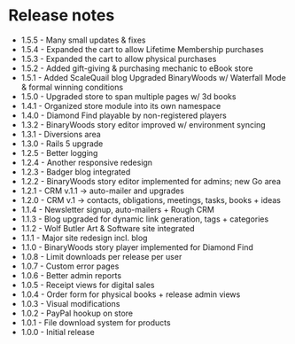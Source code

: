 # Release notes

- 1.5.5 - Many small updates & fixes
- 1.5.4 - Expanded the cart to allow Lifetime Membership purchases
- 1.5.3 - Expanded the cart to allow physical purchases
- 1.5.2 - Added gift-giving & purchasing mechanic to eBook store
- 1.5.1 - Added ScaleQuail blog
          Upgraded BinaryWoods w/ Waterfall Mode & formal winning conditions
- 1.5.0 - Upgraded store to span multiple pages w/ 3d books
- 1.4.1 - Organized store module into its own namespace
- 1.4.0 - Diamond Find playable by non-registered players
- 1.3.2 - BinaryWoods story editor improved w/ environment syncing
- 1.3.1 - Diversions area
- 1.3.0 - Rails 5 upgrade
- 1.2.5 - Better logging
- 1.2.4 - Another responsive redesign
- 1.2.3 - Badger blog integrated
- 1.2.2 - BinaryWoods story editor implemented for admins; new Go area
- 1.2.1 - CRM v.1.1 -> auto-mailer and upgrades
- 1.2.0 - CRM v.1 -> contacts, obligations, meetings, tasks, books + ideas
- 1.1.4 - Newsletter signup, auto-mailers + Rough CRM
- 1.1.3 - Blog upgraded for dynamic link generation, tags + categories
- 1.1.2 - Wolf Butler Art & Software site integrated
- 1.1.1 - Major site redesign incl. blog
- 1.1.0 - BinaryWoods story player implemented for Diamond Find
- 1.0.8 - Limit downloads per release per user
- 1.0.7 - Custom error pages
- 1.0.6 - Better admin reports
- 1.0.5 - Receipt views for digital sales
- 1.0.4 - Order form for physical books + release admin views
- 1.0.3 - Visual modifications
- 1.0.2 - PayPal hookup on store
- 1.0.1 - File download system for products
- 1.0.0 - Initial release
